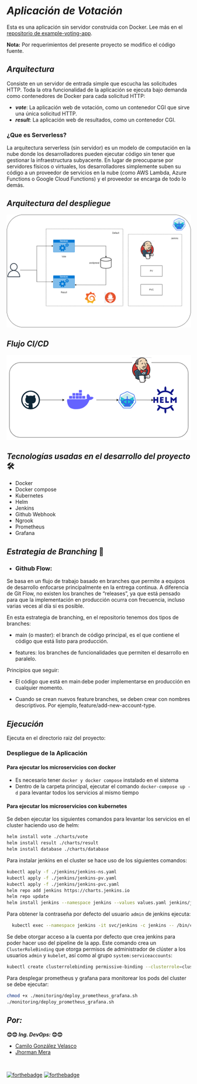 # <b> **_Aplicación de Votación_** </b>

Esta es una aplicación sin servidor construida con Docker. Lee más en el [repositorio de example-voting-app](https://github.com/bfirsh/funker-example-voting-app).

**Nota:** Por requerimientos del presente proyecto se modifico el código fuente.

## <b> _Arquitectura_ </b>

Consiste en un servidor de entrada simple que escucha las solicitudes HTTP. Toda la otra funcionalidad de la aplicación se ejecuta bajo demanda como contenedores de Docker para cada solicitud HTTP:

- **_vote_**: La aplicación web de votación, como un contenedor CGI que sirve una única solicitud HTTP.
- **_result_**: La aplicación web de resultados, como un contenedor CGI.

### ¿Que es Serverless?

La arquitectura serverless (sin servidor) es un modelo de computación en la nube donde los desarrolladores pueden ejecutar código sin tener que gestionar la infraestructura subyacente. En lugar de preocuparse por servidores físicos o virtuales, los desarrolladores simplemente suben su código a un proveedor de servicios en la nube (como AWS Lambda, Azure Functions o Google Cloud Functions) y el proveedor se encarga de todo lo demás.

## <b> _Arquitectura del despliegue_ </b>

![Arquitectura](img/arquitectura.png)

## <b> _Flujo CI/CD_ </b>

![Diagrama](img/pipeline.png)

## <b> _Tecnologías usadas en el desarrollo del proyecto_ </b> 🛠️

* Docker
* Docker compose
* Kubernetes
* Helm
* Jenkins
* Github Webhook
* Ngrook
* Prometheus
* Grafana

## <b> _Estrategia de Branching_ </b> 📄

* ### Github Flow: 
Se basa en un flujo de trabajo basado en branches que permite a equipos de desarrollo enfocarse principalmente en la entrega continua. A diferencia de Git Flow, no existen los branches de “releases”, ya que está pensado para que la implementación en producción ocurra con frecuencia, incluso varias veces al día si es posible. 

En esta estrategia de branching, en el repositorio tenemos dos tipos de branches: 

- main (o master): el branch de código principal, es el que contiene el código que está listo para producción. 

- features: los branches de funcionalidades que permiten el desarrollo en paralelo. 

Principios que seguir: 

- El código que está en main debe poder implementarse en producción en cualquier momento. 

- Cuando se crean nuevos feature branches, se deben crear con nombres descriptivos. Por ejemplo, feature/add-new-account-type. 

## <b> _Ejecución_ </b>

Ejecuta en el directorio raiz del proyecto:

### Despliegue de la Aplicación


#### Para ejecutar los microservicios con docker

- Es necesario tener ````docker y docker compose```` instalado en el sistema
- Dentro de la carpeta principal, ejecutar el comando ````docker-compose up -d```` para levantar todos los servicios al mismo tiempo 

#### Para ejecutar los microservicios con kubernetes

Se deben ejecutar los siguientes comandos para levantar los servicios en el cluster haciendo uso de helm:

```bash
helm install vote ./charts/vote
helm install result ./charts/result
helm install database ./charts/database
```
Para instalar jenkins en el cluster se hace uso de los siguientes comandos:

```bash 
kubectl apply -f ./jenkins/jenkins-ns.yaml
kubectl apply -f ./jenkins/jenkins-pv.yaml
kubectl apply -f ./jenkins/jenkins-pvc.yaml
helm repo add jenkins https://charts.jenkins.io
helm repo update
helm install jenkins --namespace jenkins --values values.yaml jenkins/jenkins 
```
Para obtener la contraseña por defecto del usuario `admin` de jenkins ejecuta:

```bash
  kubectl exec --namespace jenkins -it svc/jenkins -c jenkins -- /bin/cat /run/secrets/additional/chart-admin-password && echo
```

Se debe otorgar acceso a la cuenta por defecto que crea jenkins para poder hacer uso del pipeline de la app. Este comando crea un `ClusterRoleBinding` que otorga permisos de administrador de clúster a los usuarios `admin` y `kubelet`, así como al grupo `system:serviceaccounts`:

```bash
kubectl create clusterrolebinding permissive-binding --clusterrole=cluster-admin --user=admin --user=kubelet --group=system:serviceaccounts
```


Para desplegar prometheus y grafana para monitorear los pods del cluster se debe ejecutar:

```bash
chmod +x ./monitoring/deploy_prometheus_grafana.sh
./monitoring/deploy_prometheus_grafana.sh 
```



## <b> _Por:_ </b>
<b> 😊😊 _**Ing. DevOps:**_ 😊😊 </b>

+ [Camilo González Velasco](https://github.com/camilogonzalez7424 "Camilo G.")
+ [Jhorman Mera](https://github.com/JhormanMera "Jhorman M.")

<br>

[![forthebadge](https://forthebadge.com/images/badges/made-with-javascript.svg)](https://forthebadge.com)
[![forthebadge](https://forthebadge.com/images/badges/built-with-love.svg)](https://forthebadge.com)

<!--[![forthebadge](https://forthebadge.com/images/badges/docker-container.svg)](https://forthebadge.com)-->
